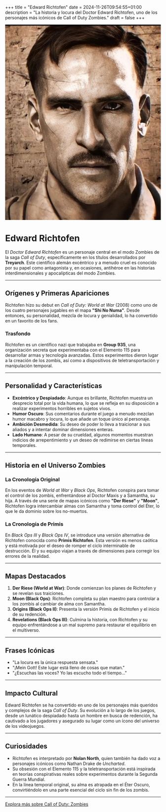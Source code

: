 +++
title = "Edward Richtofen"
date = 2024-11-26T09:54:55+01:00
description = "La historia y locura del Doctor Edward Richtofen, uno de los personajes más icónicos de Call of Duty Zombies."
draft = false
+++

![Rich](edward-richtofen.png)

# Edward Richtofen

El *Doctor Edward Richtofen* es un personaje central en el modo Zombies de la saga *Call of Duty*, específicamente en los títulos desarrollados por **Treyarch**. Este científico alemán excéntrico y a menudo cruel es conocido por su papel como antagonista y, en ocasiones, antihéroe en las historias interdimensionales y apocalípticas del modo Zombies.

---

## Orígenes y Primeras Apariciones

Richtofen hizo su debut en *Call of Duty: World at War* (2008) como uno de los cuatro personajes jugables en el mapa **"Shi No Numa"**. Desde entonces, su personalidad, mezcla de locura y genialidad, lo ha convertido en un favorito de los fans.

### Trasfondo
Richtofen es un científico nazi que trabajaba en **Group 935**, una organización secreta que experimentaba con el Elemento 115 para desarrollar armas y tecnología avanzadas. Estos experimentos dieron lugar a la creación de los zombis, así como a dispositivos de teletransportación y manipulación temporal.

---

## Personalidad y Características

- **Excéntrico y Despiadado**: Aunque es brillante, Richtofen muestra un desprecio total por la vida humana, lo que se refleja en su disposición a realizar experimentos horribles en sujetos vivos.
- **Humor Oscuro**: Sus comentarios durante el juego a menudo mezclan humor macabro y locura, lo que añade un toque único al personaje.
- **Ambición Desmedida**: Su deseo de poder lo lleva a traicionar a sus aliados y a intentar dominar dimensiones enteras.
- **Lado Humano**: A pesar de su crueldad, algunos momentos muestran indicios de arrepentimiento y un deseo de redimirse en ciertas líneas temporales.

---

## Historia en el Universo Zombies

### La Cronología Original
En los eventos de *World at War* y *Black Ops*, Richtofen conspira para tomar el control de los zombis, enfrentándose al Doctor Maxis y a Samantha, su hija. A través de una serie de mapas icónicos como **"Der Riese"** y **"Moon"**, Richtofen logra intercambiar almas con Samantha y toma control del Éter, lo que le da dominio sobre los no-muertos.

### La Cronología de Primis
En *Black Ops III* y *Black Ops IV*, se introduce una versión alternativa de Richtofen conocida como **Primis Richtofen**. Esta versión es menos caótica y está motivada por el deseo de romper el ciclo interminable de destrucción. Él y su equipo viajan a través de dimensiones para corregir los errores de la realidad.

---

## Mapas Destacados

1. **Der Riese (World at War)**: Donde comienzan los planes de Richtofen y se revelan sus traiciones.
2. **Moon (Black Ops)**: Richtofen completa su plan maestro para controlar a los zombis al cambiar de alma con Samantha.
3. **Origins (Black Ops II)**: Presenta la versión Primis de Richtofen y el inicio de su redención.
4. **Revelations (Black Ops III)**: Culmina la historia, con Richtofen y su equipo enfrentándose a un mal supremo para restaurar el equilibrio en el multiverso.

---

## Frases Icónicas

- "La locura es la única respuesta sensata."
- "¡Mein Gott! Este lugar está lleno de cosas que matan."
- "¿Escuchas las voces? Yo las escucho todo el tiempo..."

---

## Impacto Cultural

Edward Richtofen se ha convertido en uno de los personajes más queridos y complejos de la saga *Call of Duty*. Su evolución a lo largo de los juegos, desde un lunático despiadado hasta un hombre en busca de redención, ha cautivado a los jugadores y asegurado su lugar como un ícono del universo de los videojuegos.

---

## Curiosidades

- Richtofen es interpretado por **Nolan North**, quien también ha dado voz a personajes icónicos como Nathan Drake de *Uncharted*.
- Su obsesión con el Elemento 115 y la teletransportación está inspirada en teorías conspirativas reales sobre experimentos durante la Segunda Guerra Mundial.
- En la línea temporal original, su alma es atrapada en el Éter Oscuro, convirtiéndolo en una parte esencial del ciclo sin fin de los zombis.

---

<a href="https://www.callofduty.com/blackops" target="_blank" rel="noopener">Explora más sobre Call of Duty: Zombies</a>
